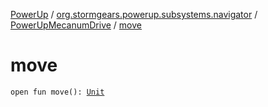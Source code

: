 [PowerUp](../../index.md) / [org.stormgears.powerup.subsystems.navigator](../index.md) / [PowerUpMecanumDrive](index.md) / [move](./move.md)

# move

`open fun move(): `[`Unit`](https://kotlinlang.org/api/latest/jvm/stdlib/kotlin/-unit/index.html)
